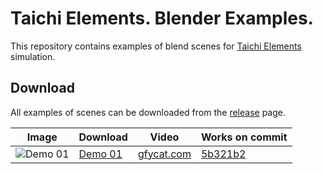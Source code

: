 # Taichi Elements. Blender Examples.

This repository contains examples of blend scenes for [Taichi Elements](https://github.com/taichi-dev/taichi_elements) simulation.

## Download

All examples of scenes can be downloaded from the [release](https://github.com/taichi-dev/taichi_elements_blender_examples/releases) page.

|Image | Download                                                                            | Video                                                      | Works on commit                                                                              |
|------|-------------------------------------------------------------------------------------| -----------------------------------------------------------|----------------------------------------------------------------------------------------------|
|![Demo 01](i.imgur.com/NuSle1e.png)|[Demo 01](https://github.com/taichi-dev/taichi_elements_blender_examples/releases/tag/demo_01) | [gfycat.com](https://thumbs.gfycat.com/WeeklyUnripeGoldeneye-mobile.mp4) |[5b321b2](https://github.com/taichi-dev/taichi_elements/commit/5b321b29bf6ee640669c423cbe6f3cad7175c837) |
